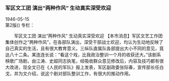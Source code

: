 ### 军区文工团  演出“两种作风”  生动真实深受欢迎  

1946-05-15  
第2版()
专栏：

　　军区文工团
    演出“两种作风”
    生动真实深受欢迎
    【本市消息】军区文艺工作团集体创作之“两种作风”，在各部队演出，深受干部战士欢迎，均认为生动地反映了自己真实的生活，且有很大教育意义。三纵队直属队各部提出大小不同的意见，竟达八十二条。某连连长说：“看这个戏，比我政治整训一个月的收获还大。”该剧系秧歌广场剧，由江涛、史超同志执笔，经吸收群众意见修改后，内容及技巧都有很大改进，现全文已在《人民的军队》报上发表，军区副政委张际春，宣传部长任白戈，并为文介绍，说这个剧对部队整训工作，有很大的推动作用。  
